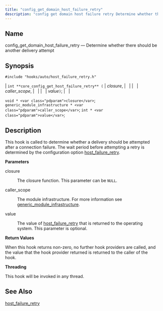 ```yaml
---
title: "config_get_domain_host_failure_retry"
description: "config get domain host failure retry Determine whether there should be another delivery attempt int core config get host failure retry closure caller scope value void closure generic module infrastructure caller scope int value This hook is called to determine whether a delivery should be attempted after a connection failure..."
---
```


<a name="hooks.auto.config_get_domain_host_failure_retry"></a> 
## Name

config_get_domain_host_failure_retry — Determine whether there should be another delivery attempt

## Synopsis

`#include "hooks/auto/host_failure_retry.h"`

| `int **core_config_get_host_failure_retry** (` | <var class="pdparam">closure</var>, |   |
|   | <var class="pdparam">caller_scope</var>, |   |
|   | <var class="pdparam">value</var>`)`; |   |

`void * <var class="pdparam">closure</var>`;
`generic_module_infrastructure * <var class="pdparam">caller_scope</var>`;
`int * <var class="pdparam">value</var>`;<a name="idp32370256"></a> 
## Description

This hook is called to determine whether a delivery should be attempted after a connection failure. The wait period before attempting a retry is determined by the configuration option [host_failure_retry](/momentum/3/3-reference/3-reference-conf-ref-host-failure-retry).

**<a name="idp32372784"></a> Parameters**

<dl class="variablelist">

<dt>closure</dt>

<dd>

The closure function. This parameter can be `NULL`.

</dd>

<dt>caller_scope</dt>

<dd>

The module infrastructure. For more information see [generic_module_infrastructure](/momentum/3/3-api/structs-generic-module-infrastructure).

</dd>

<dt>value</dt>

<dd>

The value of [host_failure_retry](/momentum/3/3-reference/3-reference-conf-ref-host-failure-retry) that is returned to the operating system. This parameter is optional.

</dd>

</dl>

**<a name="idp34966608"></a> Return Values**

When this hook returns non-zero, no further hook providers are called, and the value that the hook provider returned is returned to the caller of the hook.

**<a name="idp34967664"></a> Threading**

This hook will be invoked in any thread.

<a name="idp34969072"></a> 
## See Also

[host_failure_retry](/momentum/3/3-reference/3-reference-conf-ref-host-failure-retry)